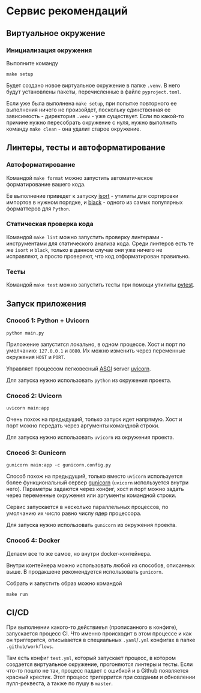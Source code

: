 # Cервис рекомендаций

## Виртуальное окружение

### Инициализация окружения

Выполните команду
```
make setup
```

Будет создано новое виртуальное окружение в папке `.venv`.
В него будут установлены пакеты, перечисленные в файле `pyproject.toml`.

Если уже была выполнена `make setup`, при попытке повторного ее выполнения ничего не произойдет, 
поскольку единственная ее зависимость - директория `.venv` - уже существует.
Если по какой-то причине нужно пересобрать окружение с нуля, 
нужно выполнить команду `make clean` - она удалит старое окружение.

## Линтеры, тесты и автоформатирование

### Автоформатирование

Командой `make format` можно запустить автоматическое форматирование вашего кода.

Ее выполнение приведет к запуску [isort](https://github.com/PyCQA/isort) - утилиты 
для сортировки импортов в нужном порядке, и [black](https://github.com/psf/black) - одного из самых популярных форматтеров для `Python`.


### Статическая проверка кода

Командой `make lint` можно запустить проверку линтерами - инструментами для статического анализа кода. 
Среди линтеров есть те же `isort` и `black`, только в данном случае они уже ничего не исправляют, а просто проверяют, что код отформатирован правильно.

### Тесты

Командой `make test` можно запустить тесты при помощи утилиты [pytest](https://pytest.org/). 


## Запуск приложения

### Способ 1: Python + Uvicorn

```
python main.py
```

Приложение запустится локально, в одном процессе. 
Хост и порт по умолчанию: `127.0.0.1` и `8080`.
Их можно изменить через переменные окружения `HOST` и `PORT`.

Управляет процессом легковесный [ASGI](https://asgi.readthedocs.io/en/latest/) server [uvicorn](https://www.uvicorn.org/).

Для запуска нужно использовать `python` из окружения проекта.

### Способ 2: Uvicorn

```
uvicorn main:app
```

Очень похож на предыдущий, только запуск идет напрямую.
Хост и порт можно передать через аргументы командной строки.

Для запуска нужно использовать `uvicorn` из окружения проекта.


### Способ 3: Gunicorn

```
gunicorn main:app -c gunicorn.config.py
```

Способ похож на предыдущий, только вместо `uvicorn` используется
более функциональный сервер [gunicorn](https://gunicorn.org/) (`uvicorn` используется внутри него).
Параметры задаются через конфиг, хост и порт можно задать 
через переменные окружения или аргументы командной строки.

Сервис запускается в несколько параллельных процессов, по умолчанию их число
равно числу ядер процессора.

Для запуска нужно использовать `gunicorn` из окружения проекта.

### Способ 4: Docker

Делаем все то же самое, но внутри docker-контейнера. 

Внутри контейнера можно использовать любой из способов, описанных выше.
В продакшене рекомендуется использовать `gunicorn`.

Собрать и запустить образ можно командой

```
make run
```

## CI/CD

При выполнении какого-то действиеъя (прописанного в конфиге), запускается процесс CI. 
Что именно происходит в этом процессе и как он триггерится, 
описывается в специальных `.yaml`/`.yml` конфигах в папке `.github/workflows`.

Там есть конфиг `test.yml`, который запускает процесс, в котором создается виртуальное окружение,
прогоняются линтеры и тесты. Если что-то пошло не так, процесс падает с ошибкой и в Github появляется красный крестик.
Этот процесс тригеррится при создании и обновлении пулл-реквеста, а также по пушу в `master`. 